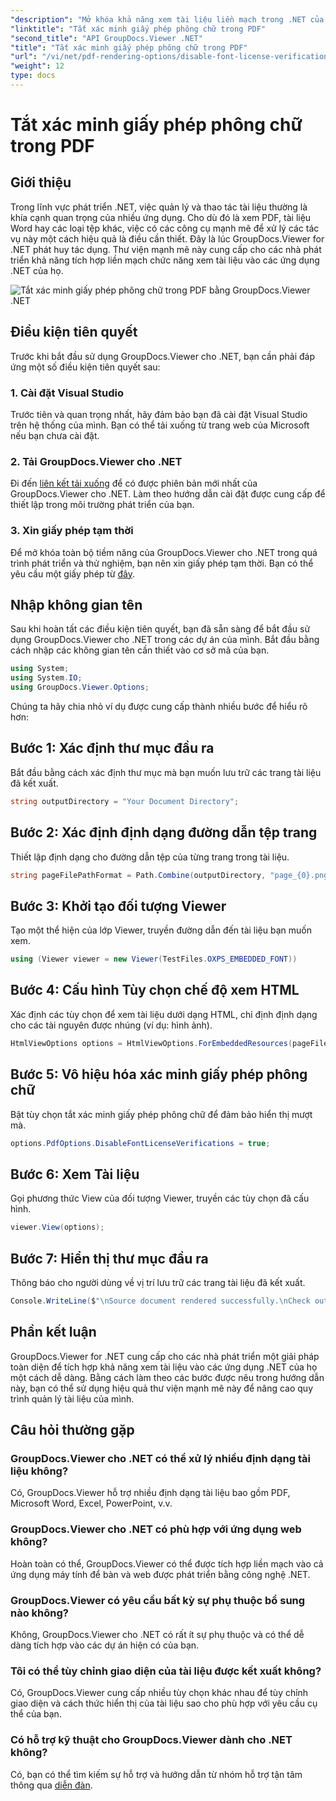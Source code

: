 ```yaml
---
"description": "Mở khóa khả năng xem tài liệu liền mạch trong .NET của bạn với GroupDocs.Viewer cho .NET. Dễ dàng tích hợp và tùy chỉnh kết xuất tài liệu với sự phụ thuộc tối thiểu."
"linktitle": "Tắt xác minh giấy phép phông chữ trong PDF"
"second_title": "API GroupDocs.Viewer .NET"
"title": "Tắt xác minh giấy phép phông chữ trong PDF"
"url": "/vi/net/pdf-rendering-options/disable-font-license-verifications-pdf/"
"weight": 12
type: docs
---
```

# Tắt xác minh giấy phép phông chữ trong PDF

## Giới thiệu
Trong lĩnh vực phát triển .NET, việc quản lý và thao tác tài liệu thường là khía cạnh quan trọng của nhiều ứng dụng. Cho dù đó là xem PDF, tài liệu Word hay các loại tệp khác, việc có các công cụ mạnh mẽ để xử lý các tác vụ này một cách hiệu quả là điều cần thiết. Đây là lúc GroupDocs.Viewer for .NET phát huy tác dụng. Thư viện mạnh mẽ này cung cấp cho các nhà phát triển khả năng tích hợp liền mạch chức năng xem tài liệu vào các ứng dụng .NET của họ.

![Tắt xác minh giấy phép phông chữ trong PDF bằng GroupDocs.Viewer .NET](/viewer/pdf-rendering-options/disable-font-license-verifications-in-pdf.png)

## Điều kiện tiên quyết
Trước khi bắt đầu sử dụng GroupDocs.Viewer cho .NET, bạn cần phải đáp ứng một số điều kiện tiên quyết sau:
### 1. Cài đặt Visual Studio
Trước tiên và quan trọng nhất, hãy đảm bảo bạn đã cài đặt Visual Studio trên hệ thống của mình. Bạn có thể tải xuống từ trang web của Microsoft nếu bạn chưa cài đặt.
### 2. Tải GroupDocs.Viewer cho .NET
Đi đến [liên kết tải xuống](https://releases.groupdocs.com/viewer/net/) để có được phiên bản mới nhất của GroupDocs.Viewer cho .NET. Làm theo hướng dẫn cài đặt được cung cấp để thiết lập trong môi trường phát triển của bạn.
### 3. Xin giấy phép tạm thời
Để mở khóa toàn bộ tiềm năng của GroupDocs.Viewer cho .NET trong quá trình phát triển và thử nghiệm, bạn nên xin giấy phép tạm thời. Bạn có thể yêu cầu một giấy phép từ [đây](https://purchase.groupdocs.com/temporary-license/).

## Nhập không gian tên
Sau khi hoàn tất các điều kiện tiên quyết, bạn đã sẵn sàng để bắt đầu sử dụng GroupDocs.Viewer cho .NET trong các dự án của mình. Bắt đầu bằng cách nhập các không gian tên cần thiết vào cơ sở mã của bạn.
```csharp
using System;
using System.IO;
using GroupDocs.Viewer.Options;
```

Chúng ta hãy chia nhỏ ví dụ được cung cấp thành nhiều bước để hiểu rõ hơn:
## Bước 1: Xác định thư mục đầu ra
Bắt đầu bằng cách xác định thư mục mà bạn muốn lưu trữ các trang tài liệu đã kết xuất.
```csharp
string outputDirectory = "Your Document Directory";
```
## Bước 2: Xác định định dạng đường dẫn tệp trang
Thiết lập định dạng cho đường dẫn tệp của từng trang trong tài liệu.
```csharp
string pageFilePathFormat = Path.Combine(outputDirectory, "page_{0}.png");
```
## Bước 3: Khởi tạo đối tượng Viewer
Tạo một thể hiện của lớp Viewer, truyền đường dẫn đến tài liệu bạn muốn xem.
```csharp
using (Viewer viewer = new Viewer(TestFiles.OXPS_EMBEDDED_FONT))
```
## Bước 4: Cấu hình Tùy chọn chế độ xem HTML
Xác định các tùy chọn để xem tài liệu dưới dạng HTML, chỉ định định dạng cho các tài nguyên được nhúng (ví dụ: hình ảnh).
```csharp
HtmlViewOptions options = HtmlViewOptions.ForEmbeddedResources(pageFilePathFormat);
```
## Bước 5: Vô hiệu hóa xác minh giấy phép phông chữ
Bật tùy chọn tắt xác minh giấy phép phông chữ để đảm bảo hiển thị mượt mà.
```csharp
options.PdfOptions.DisableFontLicenseVerifications = true;
```
## Bước 6: Xem Tài liệu
Gọi phương thức View của đối tượng Viewer, truyền các tùy chọn đã cấu hình.
```csharp
viewer.View(options);
```
## Bước 7: Hiển thị thư mục đầu ra
Thông báo cho người dùng về vị trí lưu trữ các trang tài liệu đã kết xuất.
```csharp
Console.WriteLine($"\nSource document rendered successfully.\nCheck output in {outputDirectory}.");
```

## Phần kết luận
GroupDocs.Viewer for .NET cung cấp cho các nhà phát triển một giải pháp toàn diện để tích hợp khả năng xem tài liệu vào các ứng dụng .NET của họ một cách dễ dàng. Bằng cách làm theo các bước được nêu trong hướng dẫn này, bạn có thể sử dụng hiệu quả thư viện mạnh mẽ này để nâng cao quy trình quản lý tài liệu của mình.
## Câu hỏi thường gặp
### GroupDocs.Viewer cho .NET có thể xử lý nhiều định dạng tài liệu không?
Có, GroupDocs.Viewer hỗ trợ nhiều định dạng tài liệu bao gồm PDF, Microsoft Word, Excel, PowerPoint, v.v.
### GroupDocs.Viewer cho .NET có phù hợp với ứng dụng web không?
Hoàn toàn có thể, GroupDocs.Viewer có thể được tích hợp liền mạch vào cả ứng dụng máy tính để bàn và web được phát triển bằng công nghệ .NET.
### GroupDocs.Viewer có yêu cầu bất kỳ sự phụ thuộc bổ sung nào không?
Không, GroupDocs.Viewer cho .NET có rất ít sự phụ thuộc và có thể dễ dàng tích hợp vào các dự án hiện có của bạn.
### Tôi có thể tùy chỉnh giao diện của tài liệu được kết xuất không?
Có, GroupDocs.Viewer cung cấp nhiều tùy chọn khác nhau để tùy chỉnh giao diện và cách thức hiển thị của tài liệu sao cho phù hợp với yêu cầu cụ thể của bạn.
### Có hỗ trợ kỹ thuật cho GroupDocs.Viewer dành cho .NET không?
Có, bạn có thể tìm kiếm sự hỗ trợ và hướng dẫn từ nhóm hỗ trợ tận tâm thông qua [diễn đàn](https://forum.groupdocs.com/c/viewer/9).